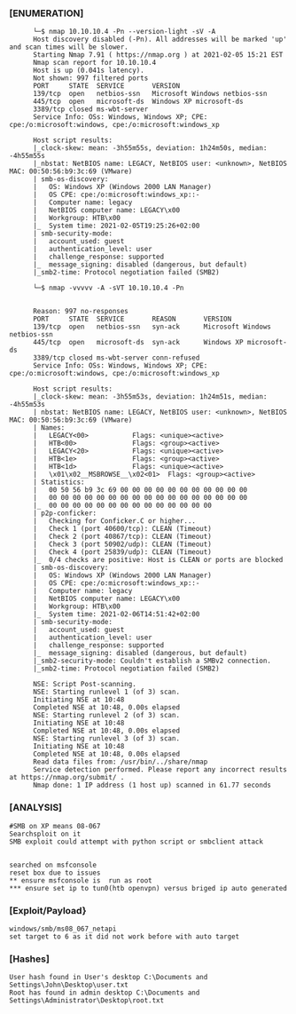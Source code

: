 ### [ENUMERATION]
          └─$ nmap 10.10.10.4 -Pn --version-light -sV -A
          Host discovery disabled (-Pn). All addresses will be marked 'up' and scan times will be slower.
          Starting Nmap 7.91 ( https://nmap.org ) at 2021-02-05 15:21 EST
          Nmap scan report for 10.10.10.4
          Host is up (0.041s latency).
          Not shown: 997 filtered ports
          PORT     STATE  SERVICE       VERSION
          139/tcp  open   netbios-ssn   Microsoft Windows netbios-ssn
          445/tcp  open   microsoft-ds  Windows XP microsoft-ds
          3389/tcp closed ms-wbt-server
          Service Info: OSs: Windows, Windows XP; CPE: cpe:/o:microsoft:windows, cpe:/o:microsoft:windows_xp

          Host script results:
          |_clock-skew: mean: -3h55m55s, deviation: 1h24m50s, median: -4h55m55s
          |_nbstat: NetBIOS name: LEGACY, NetBIOS user: <unknown>, NetBIOS MAC: 00:50:56:b9:3c:69 (VMware)
          | smb-os-discovery: 
          |   OS: Windows XP (Windows 2000 LAN Manager)
          |   OS CPE: cpe:/o:microsoft:windows_xp::-
          |   Computer name: legacy
          |   NetBIOS computer name: LEGACY\x00
          |   Workgroup: HTB\x00
          |_  System time: 2021-02-05T19:25:26+02:00
          | smb-security-mode: 
          |   account_used: guest
          |   authentication_level: user
          |   challenge_response: supported
          |_  message_signing: disabled (dangerous, but default)
          |_smb2-time: Protocol negotiation failed (SMB2)

          └─$ nmap -vvvvv -A -sVT 10.10.10.4 -Pn


          Reason: 997 no-responses
          PORT     STATE  SERVICE       REASON       VERSION
          139/tcp  open   netbios-ssn   syn-ack      Microsoft Windows netbios-ssn
          445/tcp  open   microsoft-ds  syn-ack      Windows XP microsoft-ds
          3389/tcp closed ms-wbt-server conn-refused
          Service Info: OSs: Windows, Windows XP; CPE: cpe:/o:microsoft:windows, cpe:/o:microsoft:windows_xp

          Host script results:
          |_clock-skew: mean: -3h55m53s, deviation: 1h24m51s, median: -4h55m53s
          | nbstat: NetBIOS name: LEGACY, NetBIOS user: <unknown>, NetBIOS MAC: 00:50:56:b9:3c:69 (VMware)
          | Names:
          |   LEGACY<00>           Flags: <unique><active>
          |   HTB<00>              Flags: <group><active>
          |   LEGACY<20>           Flags: <unique><active>
          |   HTB<1e>              Flags: <group><active>
          |   HTB<1d>              Flags: <unique><active>
          |   \x01\x02__MSBROWSE__\x02<01>  Flags: <group><active>
          | Statistics:
          |   00 50 56 b9 3c 69 00 00 00 00 00 00 00 00 00 00 00
          |   00 00 00 00 00 00 00 00 00 00 00 00 00 00 00 00 00
          |_  00 00 00 00 00 00 00 00 00 00 00 00 00 00
          | p2p-conficker: 
          |   Checking for Conficker.C or higher...
          |   Check 1 (port 40600/tcp): CLEAN (Timeout)
          |   Check 2 (port 40867/tcp): CLEAN (Timeout)
          |   Check 3 (port 50902/udp): CLEAN (Timeout)
          |   Check 4 (port 25839/udp): CLEAN (Timeout)
          |_  0/4 checks are positive: Host is CLEAN or ports are blocked
          | smb-os-discovery: 
          |   OS: Windows XP (Windows 2000 LAN Manager)
          |   OS CPE: cpe:/o:microsoft:windows_xp::-
          |   Computer name: legacy
          |   NetBIOS computer name: LEGACY\x00
          |   Workgroup: HTB\x00
          |_  System time: 2021-02-06T14:51:42+02:00
          | smb-security-mode: 
          |   account_used: guest
          |   authentication_level: user
          |   challenge_response: supported
          |_  message_signing: disabled (dangerous, but default)
          |_smb2-security-mode: Couldn't establish a SMBv2 connection.
          |_smb2-time: Protocol negotiation failed (SMB2)

          NSE: Script Post-scanning.
          NSE: Starting runlevel 1 (of 3) scan.
          Initiating NSE at 10:48
          Completed NSE at 10:48, 0.00s elapsed
          NSE: Starting runlevel 2 (of 3) scan.
          Initiating NSE at 10:48
          Completed NSE at 10:48, 0.00s elapsed
          NSE: Starting runlevel 3 (of 3) scan.
          Initiating NSE at 10:48
          Completed NSE at 10:48, 0.00s elapsed
          Read data files from: /usr/bin/../share/nmap
          Service detection performed. Please report any incorrect results at https://nmap.org/submit/ .
          Nmap done: 1 IP address (1 host up) scanned in 61.77 seconds

### [ANALYSIS]
    #SMB on XP means 08-067
    Searchsploit on it
    SMB exploit could attempt with python script or smbclient attack


    searched on msfconsole 
    reset box due to issues
    ** ensure msfconsole is  run as root
    *** ensure set ip to tun0(htb openvpn) versus briged ip auto generated

### [Exploit/Payload}
    windows/smb/ms08_067_netapi
    set target to 6 as it did not work before with auto target

### [Hashes]
    User hash found in User's desktop C:\Documents and Settings\John\Desktop\user.txt
    Root has found in admin desktop C:\Documents and Settings\Administrator\Desktop\root.txt
